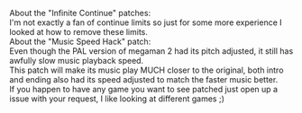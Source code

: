 About the "Infinite Continue" patches:  
I'm not exactly a fan of continue limits so just for some more experience I looked at how to remove these limits.  
About the "Music Speed Hack" patch:  
Even though the PAL version of megaman 2 had its pitch adjusted, it still has awfully slow music playback speed.  
This patch will make its music play MUCH closer to the original, both intro and ending also had its speed adjusted to match the faster music better.  
If you happen to have any game you want to see patched just open up a issue with your request, I like looking at different games ;)